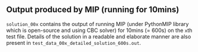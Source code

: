 ## Output produced by MIP (running for 10mins)

`solution_00x` contains the output of running MIP (under PythonMIP library which is open-source and using CBC solver) for 10mins (= 600s) on the `x`th test file.
Details of the solution in a readable and elaborate manner are also present in `test_data_00x_detailed_solution_600s.out`.
